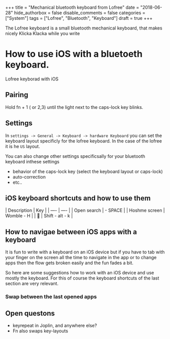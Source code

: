 +++
title = "Mechanical bluetooth keyboard from Lofree"
date = "2018-06-28"
hide_authorbox = false
disable_comments = false
categories = ["System"]
tags = ["Lofree", "Bluetooth", "Keyboard"]
draft = true
+++

The Lofree keyboard is a small bluetooth mechanical keyboard, that makes nicely Klicka Klacka while you write


<!--more-->

# How to use iOS with a bluetoeth keyboard.

Lofree keyborad with iOS

## Pairing

Hold fn + 1 ( or 2,3) until the light next to the caps-lock key blinks.

## Settings

In `settings -> General -> Keyboard -> hardware Keyboard` you can set the keyboard layout specificly for the lofree keyboard. In the case of the lofree it is he `US` layout.

You can also change other settings specificsally for your bluetooth keyboard inthese settings
- behavior of the caps-lock key (select the keyboard layout or caps-lock)
- auto-correction
- etc..

## iOS keyboard shortcuts and how to use them

| Description | Key |
| —- | —- |
| Open search |  - SPACE |
| Hoshme screen | Womble - H |
|  |  Shift - alt - k |

## How to navigae between iOS apps with a keyboard

It is fun to write with a keyboard on an iOS device but if you have to tab with your finger on the screen all the time to navigate in the app or to change apps then the flow gets broken easily and the fun fades a bit.

So here are some suggestions how to work with an iOS device and use mostly the keyboard. For this of course the keyboard shortcuts of the last section are very relevant.

### Swap between the last opened apps






## Open questons
- keyrepeat in Joplin, and anywhere else?
- Fn also swaps key-layouts
